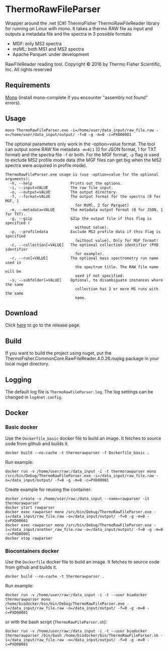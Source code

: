 # ThermoRawFileParser

Wrapper around the .net (C#) ThermoFisher ThermoRawFileReader library for running on Linux with mono. It takes a thermo RAW file as input and outputs a metadata file and the spectra in 3 possible formats
* MGF: only MS2 spectra
* mzML: both MS1 and MS2 spectra
* Apache Parquet: under development

RawFileReader reading tool. Copyright © 2016 by Thermo Fisher Scientific, Inc. All rights reserved

## Requirements
[Mono](https://www.mono-project.com/download/stable/#download-lin) (install mono-complete if you encounter "assembly not found" errors).

## Usage
```
mono ThermoRawFileParser.exe -i=/home/user/data_input/raw_file.raw -o=/home/user/data_input/output/ -f=0 -g -m=0 -c=PXD00001
```
The optional parameters only work in the -option=value format. The tool can output some RAW file metadata `-m=0|1` (0 for JSON format, 1 for TXT format) and the spectra file `-f` or both. For the MGF format, `-p` flag is used to exclude MS2 profile mode data (the MGF files can get big when the MS2 spectra were acquired in profile mode). 

```
ThermoRawFileParser.exe usage is (use -option=value for the optional arguments):
  -h, --help                 Prints out the options.
  -i, --input=VALUE          The raw file input.
  -o, --output=VALUE         The output directory.
  -f, --format=VALUE         The output format for the spectra (0 for MGF, 1
                               for MzMl, 2 for Parquet)
  -m, --metadata=VALUE       The metadata output format (0 for JSON, 1 for TXT).
  -g, --gzip                 GZip the output file if this flag is specified (
                               without value).
  -p, --profiledata          Exclude MS2 profile data if this flag is specified
                               (without value). Only for MGF format!
  -c, --collection[=VALUE]   The optional collection identifier (PXD identifier
                               for example).
  -r, --run[=VALUE]          The optional mass spectrometry run name used in
                               the spectrum title. The RAW file name will be
                               used if not specified.
  -s, --subfolder[=VALUE]    Optional, to disambiguate instances where the same
                               collection has 2 or more MS runs with the same
                               name.
```

## Download

Click [here](https://github.com/compomics/ThermoRawFileParser/releases) to go to the release page.

## Build

If you want to build the project using nuget, put the ThermoFisher.CommonCore.RawFileReader.4.0.26.nupkg package in your local nuget directory.

## Logging

The default log file is `ThermoRawFileParser.log`. The log settings can be changed in `log4net.config`.

## Docker

### Basic docker

Use the `Dockerfile_basic` docker file to build an image. It fetches to source code from github and builds it.
```
docker build --no-cache -t thermorawparser -f Dockerfile_basic .
```
Run example:
```
docker run -v /home/user/raw:/data_input -i -t thermorawparser mono /src/bin/Debug/ThermoRawFileParser.exe -i=/data_input/raw_file.raw -o=/data_input/output/ -f=0 -g -m=0 -c=PXD00001
```
Create example for reusing the container:
```
docker create -v /home/user/raw:/data_input --name=rawparser -it thermorawparser
docker start rawparser
docker exec rawparser mono /src/bin/Debug/ThermoRawFileParser.exe -i=/data_input/raw_file.raw -o=/data_input/output/ -f=0 -g -m=0 -c=PXD00001
docker exec rawparser mono /src/bin/Debug/ThermoRawFileParser.exe -i=/data_input/another_raw_file.raw -o=/data_input/output/ -f=0 -g -m=0 -c=PXD00001
docker stop rawparser
```

### Biocontainers docker

Use the `Dockerfile` docker file to build an image. It fetches to source code from github and builds it.
```
docker build --no-cache -t thermorawparser .
```
Run example:
```
docker run -v /home/user/raw:/data_input -i -t --user biodocker thermorawparser mono /home/biodocker/bin/bin/Debug/ThermoRawFileParser.exe -i=/data_input/raw_file.raw -o=/data_input/output/ -f=0 -g -m=0 -c=PXD00001
```
or with the bash script (`ThermoRawFileParser.sh`):
```
docker run -v /home/user/raw:/data_input -i -t --user biodocker thermorawparser /bin/bash /home/biodocker/bin/ThermoRawFileParser.sh -i=/data_input/raw_file.raw -o=/data_input/output/ -f=0 -g -m=0 -c=PXD00001
```
